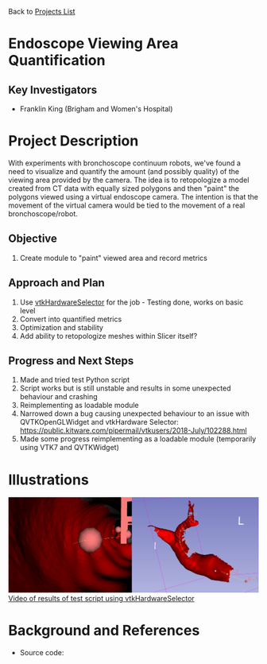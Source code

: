 Back to [Projects List](../../README.md#ProjectsList)

# Endoscope Viewing Area Quantification

## Key Investigators

- Franklin King (Brigham and Women's Hospital)

# Project Description

<!-- Add a short paragraph describing the project. -->
With experiments with bronchoscope continuum robots, we've found a need to visualize and quantify the amount (and possibly quality) of the viewing area provided by the camera. The idea is to retopologize a model created from CT data with equally sized polygons and then "paint" the polygons viewed using a virtual endoscope camera. The intention is that the movement of the virtual camera would be tied to the movement of a real bronchoscope/robot.

## Objective

1. Create module to "paint" viewed area and record metrics

## Approach and Plan

1. Use [vtkHardwareSelector](https://www.vtk.org/doc/nightly/html/classvtkHardwareSelector.html) for the job - Testing done, works on basic level
2. Convert into quantified metrics
3. Optimization and stability
4. Add ability to retopologize meshes within Slicer itself?

## Progress and Next Steps

<!--Describe progress and next steps in a few bullet points as you are making progress.-->
1. Made and tried test Python script
2. Script works but is still unstable and results in some unexpected behaviour and crashing
3. Reimplementing as loadable module
4. Narrowed down a bug causing unexpected behaviour to an issue with QVTKOpenGLWidget and vtkHardware Selector: https://public.kitware.com/pipermail/vtkusers/2018-July/102288.html
5. Made some progress reimplementing as a loadable module (temporarily using VTK7 and QVTKWidget)

# Illustrations

<!--![Description of picture](Example2.jpg)-->
![](Figure1.png)
[Video of results of test script using vtkHardwareSelector](https://youtu.be/rH_XCgG9sds)

# Background and References

<!--Use this space for information that may help people better understand your project, like links to papers, source code, or data.-->

- Source code: 
